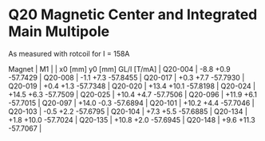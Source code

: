 Q20 Magnetic Center and Integrated Main Multipole
=================================================

As measured with rotcoil for I = 158A

Magnet  |             M1               |
        | x0 [mm]  y0 [mm] GL/I [T/mA] |
Q20-004 |    -8.8     +0.9   -57.7429  |
Q20-008 |    -1.1     +7.3   -57.8455  |
Q20-017 |    +0.3     +7.7   -57.7930  |
Q20-019 |    +0.4     +1.3   -57.7348  |
Q20-020 |   +13.4    +10.1   -57.8198  |
Q20-024 |   +14.5     +6.3   -57.7509  |
Q20-025 |   +10.4     +4.7   -57.7506  |
Q20-096 |   +11.9     +6.1   -57.7015  |
Q20-097 |   +14.0     -0.3   -57.6894  |
Q20-101 |   +10.2     +4.4   -57.7046  |
Q20-103 |    -0.5     +2.2   -57.6795  |
Q20-104 |    +7.3     +5.5   -57.6885  |
Q20-134 |    +1.8    +10.0   -57.7024  |
Q20-135 |   +10.8     +2.0   -57.6945  |
Q20-148 |    +9.6    +11.3   -57.7067  |
